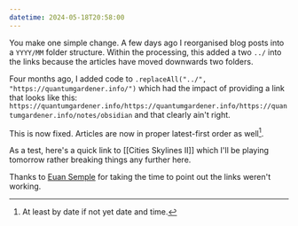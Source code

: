 ```yaml
---
datetime: 2024-05-18T20:58:00
---
```

You make one simple change. A few days ago I reorganised blog posts into a `YYYY/MM` folder structure. Within the processing, this added a two `../` into the links because the articles have moved downwards two folders.

Four months ago, I added code to `.replaceAll("../", "https://quantumgardener.info/")` which had the impact of providing a link that looks like this: `https://quantumgardener.info/https://quantumgardener.info/https://quantumgardener.info/notes/obsidian` and that clearly ain't right.

This is now fixed. Articles are now in proper latest-first order as well[^1].

As a test, here's a quick link to [[Cities Skylines II]] which I'll be playing tomorrow rather breaking things any further here.

Thanks to [Euan Semple](https://quantumgardener.info/https://quantumgardener.info/https://quantumgardener.info/notes/obsidian) for taking the time to point out the links weren't working. 

[^1]: At least by date if not yet date and time. 


